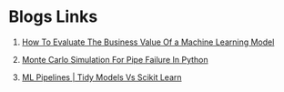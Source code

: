 # **Blogs Links**


1. [How To Evaluate The Business Value Of a Machine Learning Model](https://www.analyticsvidhya.com/blog/2021/09/how-to-evaluate-the-business-value-of-ml-model/)


2. [Monte Carlo Simulation For Pipe Failure In Python](https://amitvkulkarni.medium.com/monte-carlo-simulation-for-pipe-failure-in-python-3e9729728281)


3. [ML Pipelines | Tidy Models Vs Scikit Learn](https://amitvkulkarni.medium.com/ml-pipelines-tidy-models-vs-scikit-learn-76847167c4fa)
